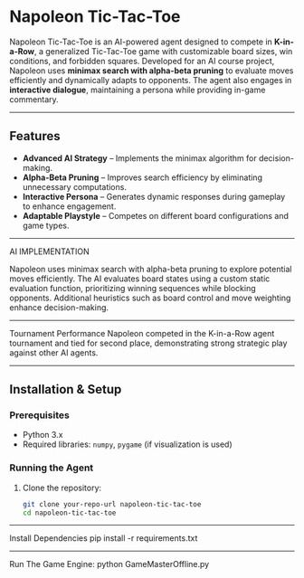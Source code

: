 # Napoleon Tic-Tac-Toe

Napoleon Tic-Tac-Toe is an AI-powered agent designed to compete in **K-in-a-Row**, a generalized Tic-Tac-Toe game with customizable board sizes, win conditions, and forbidden squares. Developed for an AI course project, Napoleon uses **minimax search with alpha-beta pruning** to evaluate moves efficiently and dynamically adapts to opponents. The agent also engages in **interactive dialogue**, maintaining a persona while providing in-game commentary.

---

## Features  
- **Advanced AI Strategy** – Implements the minimax algorithm for decision-making.  
- **Alpha-Beta Pruning** – Improves search efficiency by eliminating unnecessary computations.  
- **Interactive Persona** – Generates dynamic responses during gameplay to enhance engagement.  
- **Adaptable Playstyle** – Competes on different board configurations and game types.  

---

AI IMPLEMENTATION

Napoleon uses minimax search with alpha-beta pruning to explore potential moves efficiently. 
The AI evaluates board states using a custom static evaluation function, prioritizing winning sequences while blocking opponents. 
Additional heuristics such as board control and move weighting enhance decision-making.

---

Tournament Performance
Napoleon competed in the K-in-a-Row agent tournament and tied for second place, demonstrating strong strategic play against other AI agents.

---

## Installation & Setup  

### Prerequisites  
- Python 3.x  
- Required libraries: `numpy`, `pygame` (if visualization is used)  

### Running the Agent  
1. Clone the repository:  
   ```sh
   git clone your-repo-url napoleon-tic-tac-toe
   cd napoleon-tic-tac-toe
---

Install Dependencies
pip install -r requirements.txt

---

Run The Game Engine:
python GameMasterOffline.py
